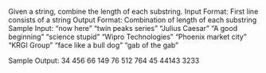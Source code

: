 Given a string, combine the length of each substring.
Input Format:
First line consists of a string
Output Format:
Combination of length of each substring
Sample Input:
“now here”
“twin peaks series”
“Julius Caesar”
“A good beginning”
“science stupid”
“Wipro Technologies”
“Phoenix market city”
“KRGI Group”
“face like a bull dog”
“gab of the gab”

Sample Output:
34
456
66
149
76
512
764
45
44143
3233